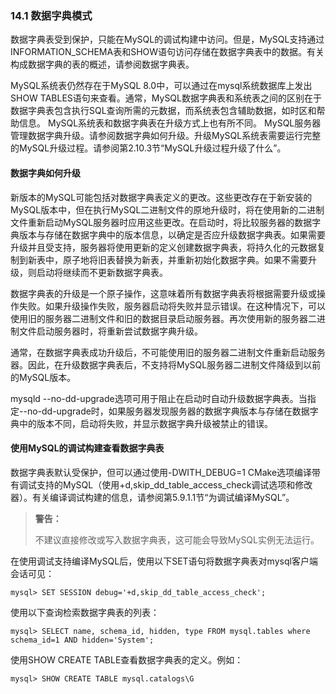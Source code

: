 ### 14.1 数据字典模式

数据字典表受到保护，只能在MySQL的调试构建中访问。但是，MySQL支持通过INFORMATION_SCHEMA表和SHOW语句访问存储在数据字典表中的数据。有关构成数据字典的表的概述，请参阅数据字典表。

MySQL系统表仍然存在于MySQL 8.0中，可以通过在mysql系统数据库上发出SHOW TABLES语句来查看。通常，MySQL数据字典表和系统表之间的区别在于数据字典表包含执行SQL查询所需的元数据，而系统表包含辅助数据，如时区和帮助信息。 MySQL系统表和数据字典表在升级方式上也有所不同。 MySQL服务器管理数据字典升级。请参阅数据字典如何升级。升级MySQL系统表需要运行完整的MySQL升级过程。请参阅第2.10.3节“MySQL升级过程升级了什么”。

#### 数据字典如何升级

新版本的MySQL可能包括对数据字典表定义的更改。这些更改存在于新安装的MySQL版本中，但在执行MySQL二进制文件的原地升级时，将在使用新的二进制文件重新启动MySQL服务器时应用这些更改。在启动时，将比较服务器的数据字典版本与存储在数据字典中的版本信息，以确定是否应升级数据字典表。如果需要升级并且受支持，服务器将使用更新的定义创建数据字典表，将持久化的元数据复制到新表中，原子地将旧表替换为新表，并重新初始化数据字典。如果不需要升级，则启动将继续而不更新数据字典表。

数据字典表的升级是一个原子操作，这意味着所有数据字典表将根据需要升级或操作失败。如果升级操作失败，服务器启动将失败并显示错误。在这种情况下，可以使用旧的服务器二进制文件和旧的数据目录启动服务器。再次使用新的服务器二进制文件启动服务器时，将重新尝试数据字典升级。

通常，在数据字典表成功升级后，不可能使用旧的服务器二进制文件重新启动服务器。因此，在升级数据字典表后，不支持将MySQL服务器二进制文件降级到以前的MySQL版本。

mysqld --no-dd-upgrade选项可用于阻止在启动时自动升级数据字典表。当指定--no-dd-upgrade时，如果服务器发现服务器的数据字典版本与存储在数据字典中的版本不同，启动将失败，并显示数据字典升级被禁止的错误。

#### 使用MySQL的调试构建查看数据字典表

数据字典表默认受保护，但可以通过使用-DWITH_DEBUG=1 CMake选项编译带有调试支持的MySQL（使用+d,skip_dd_table_access_check调试选项和修改器）。有关编译调试构建的信息，请参阅第5.9.1.1节“为调试编译MySQL”。

> **警告：**
>
> 不建议直接修改或写入数据字典表，这可能会导致MySQL实例无法运行。

在使用调试支持编译MySQL后，使用以下SET语句将数据字典表对mysql客户端会话可见：

```mysql
mysql> SET SESSION debug='+d,skip_dd_table_access_check';
```

使用以下查询检索数据字典表的列表：

```mysql
mysql> SELECT name, schema_id, hidden, type FROM mysql.tables where schema_id=1 AND hidden='System';
```

使用SHOW CREATE TABLE查看数据字典表的定义。例如：

```mysql
mysql> SHOW CREATE TABLE mysql.catalogs\G
```

